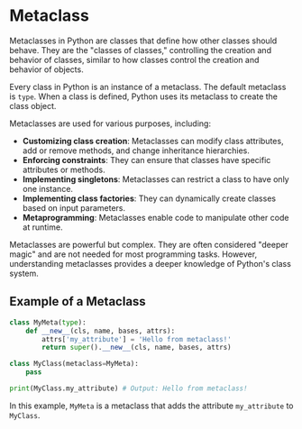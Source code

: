 # Metaclass

Metaclasses in Python are classes that define how other classes should behave. They are the "classes of classes," controlling the creation and behavior of classes, similar to how classes control the creation and behavior of objects.

Every class in Python is an instance of a metaclass. The default metaclass is `type`. When a class is defined, Python uses its metaclass to create the class object.

Metaclasses are used for various purposes, including:

- **Customizing class creation**: Metaclasses can modify class attributes, add or remove methods, and change inheritance hierarchies.
- **Enforcing constraints**: They can ensure that classes have specific attributes or methods.
- **Implementing singletons**: Metaclasses can restrict a class to have only one instance.
- **Implementing class factories**: They can dynamically create classes based on input parameters.
- **Metaprogramming**: Metaclasses enable code to manipulate other code at runtime.

Metaclasses are powerful but complex. They are often considered "deeper magic" and are not needed for most programming tasks. However, understanding metaclasses provides a deeper knowledge of Python's class system.

## Example of a Metaclass

```python
class MyMeta(type):
    def __new__(cls, name, bases, attrs):
        attrs['my_attribute'] = 'Hello from metaclass!'
        return super().__new__(cls, name, bases, attrs)

class MyClass(metaclass=MyMeta):
    pass

print(MyClass.my_attribute) # Output: Hello from metaclass!
```

In this example, `MyMeta` is a metaclass that adds the attribute `my_attribute` to `MyClass`.
